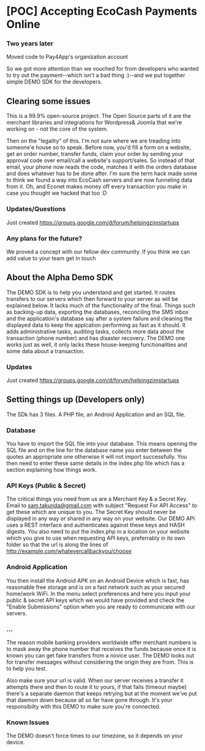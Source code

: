 [POC] Accepting EcoCash Payments Online
=======

### Two years later
Moved code to Pay4App's organization account

So we got more attention than we vouched for from developers who wanted to try out the payment--which isn't a bad thing :)--and we put together simple DEMO SDK for the developers.

## Clearing some issues
This is a 99.9% open-source project. The Open Source parts of it are the merchant libraries and integrations for Wordpress& Joomla that we're working on - not the core of the system.

Then on the "legality" of this. I'm not sure where we are treading into someone'e house so to speak. Before now, you'd fill a form on a website, get an order number, transfer funds, claim your order by sending your approval code over email/call a website's support/sales. So instead of that email, your phone now reads the code, matches it with the orders database and does whatever has to be done after. I'm sure the term hack made some to think we found a way into EcoCash servers and are now funneling data from it. Oh, and Econet makes money off every transaction you make in case you thought we hacked that too :D

### Updates/Questions
Just created https://groups.google.com/d/forum/helpingzimstartups

### Any plans for the future?

We proved a concept with our fellow dev community. If you think we can add value to your team get in touch

## About the Alpha Demo SDK
The DEMO SDK is to help you understand and get started. It routes transfers to our servers which then forward to your server as will be explained below. It lacks much of the functionality of the final. Things such as backing-up data, exporting the databases, reconciling the SMS inbox and the application's database say after a system failure and cleaning the displayed data to keep the applcation performing as fast as it should. It adds administrative tasks, auditing tasks, collects more data about the transaction (phone number) and has disaster recovery. The DEMO one works just as well, it only lacks these house-keeping functionalities and some data about a transaction.

### Updates
Just created https://groups.google.com/d/forum/helpingzimstartups

## Setting things up (Developers only)
The SDk has 3 files. A PHP file, an Android Application and an SQL file. 

### Database
You have to import the SQL file into your database. This means opening the SQL file and on the line for the database name you enter between the quotes an appropriate one otherwise it will not import successfully.
You then need to enter these same details in the index.php file which has a section explaining how things work.

### API Keys (Public & Secret)
The critical things you need from us are a Merchant Key & a Secret Key. Email to sam.takunda@gmail.com with subject "Request For API Access" to get these which are unique to you. The Secret Key should never be displayed in any way or shared in any way on your website. Our DEMO API uses a REST interface and authenticates against these keys and HASH digests.
You also need to put the index.php in a location on your website which you give to use when requesting API keys, preferrably in its own folder so that the url is along the lines of http://example.com/whatevercallbackyou/choose

### Android Application

You then install the Android APK on an Android Device which is fast, has reasonable free storage and is on a fast network such as your secured home/work WiFi. In the menu select preferences and here you input your public & secret API keys which we would have provided and check the "Enable Submissions" option when you are ready to communicate with our servers.

### ...
The reason mobile banking providers worldwide offer merchant numbers is to mask away the phone number that receives the funds because once it is known you can get fake transfers from a novice user. The DEMO looks out for transfer messages without considering the origin they are from. This is to help you test.

Also make sure your url is valid. When our server receives a transfer it attempts there and then to route it to yours, if that fails (timeout maybe) there's a separate daemon that keeps retrying but at the moment we've put that daemon down because all so far have gone through. It's your responsibilty with this DEMO to make sure you're connected.

### Known Issues
The DEMO doesn't force times to our timezone, so it depends on your device.
